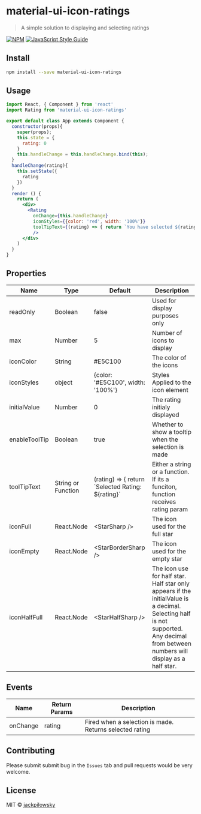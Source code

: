 # material-ui-icon-ratings

> A simple solution to displaying and selecting ratings

[![NPM](https://img.shields.io/npm/v/material-ui-icon-ratings.svg)](https://www.npmjs.com/package/material-ui-icon-ratings) [![JavaScript Style Guide](https://img.shields.io/badge/code_style-standard-brightgreen.svg)](https://standardjs.com)

## Install

```bash
npm install --save material-ui-icon-ratings
```

## Usage

```jsx
import React, { Component } from 'react'
import Rating from 'material-ui-icon-ratings'

export default class App extends Component {
  constructor(props){
    super(props);
    this.state = {
      rating: 0
    }
    this.handleChange = this.handleChange.bind(this);
  }
  handleChange(rating){
    this.setState({
      rating
    })
  }
  render () {
    return (
      <div>
        <Rating 
          onChange={this.handleChange}
          iconStyles={{color: 'red', width: '100%'}}
          toolTipText={(rating) => { return `You have selected ${rating}`}}
          />
      </div>
    )
  }
}

```
## Properties

| Name           |Type         |Default     |Description
|----------------|-------------|------------|--------------------------------
| readOnly       | Boolean     | false      | Used for display purposes only
| max            | Number      | 5          | Number of icons to display
| iconColor      | String      | #E5C100    | The color of the icons
| iconStyles     | object      | {color: '#E5C100', width: '100%'} | Styles Applied to the icon element
| initialValue   | Number      | 0          | The rating initialy displayed
| enableToolTip  | Boolean     | true       | Whether to show a tooltip when the selection is made
| toolTipText    | String or Function    | (rating) => { return \`Selected Rating: ${rating}\` | Either a string or a function. If its a funciton, function receives rating param
|iconFull        | React.Node  | \<StarSharp /> | The icon used for the full star
|iconEmpty       | React.Node  | \<StarBorderSharp /> | The icon used for the empty star
|iconHalfFull    | React.Node  | \<StarHalfSharp /> | The icon use for half star. Half star only appears if the initialValue is a decimal. Selecting half is not supported. Any decimal from between numbers will display as a half star. 




## Events

|Name            |Return Params|Description
|----------------|-------------|--------------------------------
|onChange        | rating      | Fired when a selection is made. Returns selected rating

## Contributing

Please submit submit bug in the `Issues` tab and pull requests would be very welcome. 

## License

MIT © [jackpilowsky](https://github.com/jackpilowsky)
